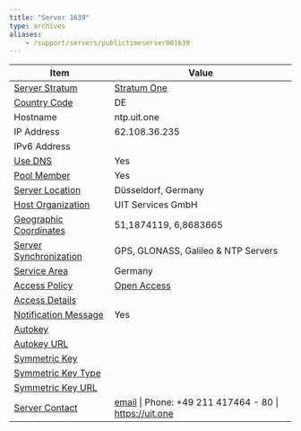 ```yaml
---
title: "Server 1639"
type: archives
aliases:
    - /support/servers/publictimeserver001639
---
```


| Item | Value |
| ----- | ----- |
| [Server Stratum](/support/servers/serverstratum) | [Stratum One](/support/servers/stratumonetimeservers) |
| [Country Code](/support/servers/countrycode) | DE |
| Hostname |  ntp.uit.one |
| IP Address |  62.108.36.235 |
| IPv6 Address | |
| [Use DNS](/support/servers/usedns) | Yes |
| [Pool Member](/support/servers/poolmember) | Yes |
| [Server Location](/support/servers/serverlocation) |  Düsseldorf, Germany |
| [Host Organization](/support/servers/hostorganization) |  UIT Services GmbH |
| [ Geographic Coordinates](/support/servers/geographiccoordinates) |  51,1874119, 6,8683665 |
| [Server Synchronization](/support/servers/serversynchronization) |  GPS, GLONASS, Galileo & NTP Servers |
| [Service Area](/support/servers/servicearea) | Germany |
| [Access Policy](/support/servers/accesspolicy) | [Open Access](/support/servers/openaccess) |
| [Access Details](/support/servers/accessdetails) |  |
| [Notification Message](/support/servers/notificationmessage) | Yes |
| [Autokey](/support/servers/autokey) |  |
| [Autokey URL](/support/servers/autokeyurl) | |
| [Symmetric Key](/support/servers/symmetrickey) |  |
| [Symmetric Key Type](/support/servers/symmetrickeytype) | |
| [Symmetric Key URL](/support/servers/symmetrickeyurl) | |
| [Server Contact](/support/servers/servercontact) | [email](mailto:support@uit.one) \| Phone: +49 211 417464 - 80 \| https://uit.one |